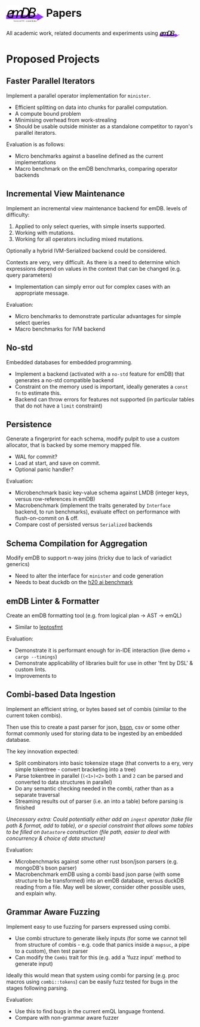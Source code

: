 # <img src="./../crates/emdb/docs/logo.drawio.svg" alt="emDB" style="vertical-align: middle;" title="emdb logo" width="100"/> Papers

All academic work, related documents and experiments using <img src="./../crates/emdb/docs/logo.drawio.svg" alt="emDB" style="vertical-align: middle;" title="emdb logo" width="50"/>.

# Proposed Projects
## Faster Parallel Iterators
Implement a parallel operator implementation for `minister`.
- Efficient splitting on data into chunks for parallel computation.
- A compute bound problem
- Minimising overhead from work-strealing
- Should be usable outside minister as a standalone competitor to rayon's 
  parallel iterators.

Evaluation is as follows:
- Micro benchmarks against a baseline defined as the current implementations
- Macro benchmark on the emDB benchmarks, comparing operator backends

## Incremental View Maintenance
Implement an incremental view maintenance backend for emDB.
levels of difficulty:
1. Applied to only select queries, with simple inserts supported.
2. Working with mutations.
3. Working for all operators including mixed mutations.

Optionally a hybrid IVM-Serialized backend could be considered.

Contexts are very, very difficult. As there is a need to determine which 
expressions depend on values in the context that can be changed (e.g. query 
parameters)
- Implementation can simply error out for complex cases with an appropriate message.

Evaluation:
- Micro benchmarks to demonstrate particular advantages for simple select queries
- Macro benchmarks for IVM backend

## No-std
Embedded databases for embedded programming.
- Implement a backend (activated with a `no-std` feature for emDB) that generates 
  a no-std compatible backend
- Constraint on the memory used is important, ideally generates a `const fn` to 
  estimate this.
- Backend can throw errors for features not supported (in particular tables that 
  do not have a `limit` constraint)

## Persistence
Generate a fingerprint for each schema, modify pulpit to use a custom allocator, 
that is backed by some memory mapped file.
- WAL for commit?
- Load at start, and save on commit.
- Optional panic handler?

Evaluation:
- Microbenchmark basic key-value schema against LMDB (integer keys, versus 
  row-references in emDB)
- Macrobenchmark (implement the traits generated by `Interface` backend, to run 
  benchmarks), evaluate effect on performance with flush-on-commit on & off.
- Compare cost of persisted versus `Serialized` backends

## Schema Compilation for Aggregation
Modify emDB to support n-way joins (tricky due to lack of variadict generics)
 - Need to alter the interface for `minister` and code generation
 - Needs to beat duckdb on the [h20 ai benchmark](https://h2oai.github.io/db-benchmark/)

## emDB Linter & Formatter
Create an emDB formatting tool (e.g. from logical plan -> AST -> emQL)
 - Similar to [leptosfmt](https://github.com/bram209/leptosfmt)

Evaluation:
- Demonstrate it is performant enough for in-IDE interaction (live demo + `cargo --timings`) 
- Demonstrate applicability of libraries built for use in other 'fmt by DSL' & custom lints.
- Improvements to 

## Combi-based Data Ingestion
Implement an efficient string, or bytes based set of combis (similar to the current
token combis).

Then use this to create a past parser for json, [bson](https://bsonspec.org/spec.html), csv or some 
other format commonly used for storing data to be ingested by an embedded database.

The key innovation expected:
 - Split combinators into basic tokensize stage (that converts to a ery, very simple tokentree - convert bracketing into a tree)
 - Parse tokentree in parallel (`(<1>)<2>` both `1` and `2` can be parsed and converted to data structures in parallel)
 - Do any semantic checking needed in the combi, rather than as a separate traversal
 - Streaming results out of parser (i.e. an into a table) before parsing is finished

*Unecessary extra: Could potentially either add an `ingest` operator (take file path & format, add to table), or a special constraint that allows some tables to be filled on `Datastore` construction (file path, easier to deal with concurrency & choice of data structure)*

Evaluation:
 - Microbenchmarks against some other rust bson/json parsers (e.g. mongoDB's bson parser)
 - Macrobenchmark emDB using a combi basd json parse (with some structure to be transformed) 
   into an emDB database, versus duckDB reading from a file. May well be slower, consider other
   possible uses, and explain why.

## Grammar Aware Fuzzing
Implement easy to use fuzzing for parsers expressed using combi.
- Use combi structure to generate likely inputs (for some we cannot tell from structure of combis - e.g. code that panics inside a `mapsuc`, a pipe to a custom), then test parser
- Can modify the `Combi` trait for this (e.g. add a 'fuzz input` method to generate input)

Ideally this would mean that system using combi for parsing (e.g. proc macros using `combi::tokens`) 
can be easily fuzz tested for bugs in the stages following parsing.

Evaluation:
 - Use this to find bugs in the current emQL language frontend.
 - Compare with non-grammar aware fuzzer
